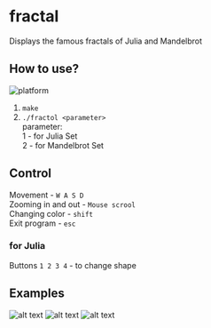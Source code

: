 # fractal

 Displays the famous fractals of Julia and Mandelbrot
## How to use?
![platform](https://img.shields.io/badge/platform-macOS-brightgreen--brightgreen)   
1) `make`
2) `./fractol <parameter>`   
parameter:  
   1 - for Julia Set  
   2 - for Mandelbrot Set  

## Control
Movement - `W A S D`  
Zooming in and out - `Mouse scrool`  
Changing color - `shift`  
Exit program - `esc`
### for Julia
Buttons `1 2 3 4` - to change shape

## Examples
![alt text](https://github.com/rvinnie/fractal/blob/master/raw/julia1.jpg "Julia 1")
![alt text](https://github.com/rvinnie/fractal/blob/master/raw/mandelbrot.jpg "Mandelbrot")
![alt text](https://github.com/rvinnie/fractal/blob/master/raw/julia2.jpg "Julia 2")
